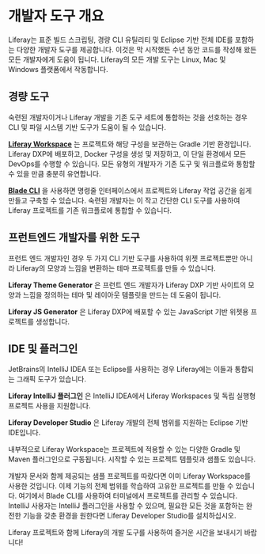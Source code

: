 # 개발자 도구 개요

Liferay는 표준 빌드 스크립팅, 경량 CLI 유틸리티 및 Eclipse 기반 전체 IDE를 포함하는 다양한 개발자 도구를 제공합니다. 이것은 막 시작했든 수년 동안 코드를 작성해 왔든 모든 개발자에게 도움이 됩니다. Liferay의 모든 개발 도구는 Linux, Mac 및 Windows 플랫폼에서 작동합니다.

## 경량 도구

숙련된 개발자이거나 Liferay 개발을 기존 도구 세트에 통합하는 것을 선호하는 경우 CLI 및 파일 시스템 기반 도구가 도움이 될 수 있습니다.

[**Liferay Workspace**](./liferay-workspace/what-is-liferay-workspace.md) 는 프로젝트와 해당 구성을 보관하는 Gradle 기반 환경입니다. Liferay DXP에 배포하고, Docker 구성을 생성 및 저장하고, 이 단일 환경에서 모든 DevOps를 수행할 수 있습니다. 모든 유형의 개발자가 기존 도구 및 워크플로와 통합할 수 있을 만큼 충분히 유연합니다.

[**Blade CLI**](./blade-cli/installing-and-updating-blade-cli.md) 을 사용하면 명령줄 인터페이스에서 프로젝트와 Liferay 작업 공간을 쉽게 만들고 구축할 수 있습니다. 숙련된 개발자는 이 작고 간단한 CLI 도구를 사용하여 Liferay 프로젝트를 기존 워크플로에 통합할 수 있습니다.

## 프런트엔드 개발자를 위한 도구

프런트 엔드 개발자인 경우 두 가지 CLI 기반 도구를 사용하여 위젯 프로젝트뿐만 아니라 Liferay의 모양과 느낌을 변환하는 테마 프로젝트를 만들 수 있습니다.

**Liferay Theme Generator** 은 프런트 엔드 개발자가 Liferay DXP 기반 사이트의 모양과 느낌을 정의하는 테마 및 레이아웃 템플릿을 만드는 데 도움이 됩니다.

**Liferay JS Generator** 은 Liferay DXP에 배포할 수 있는 JavaScript 기반 위젯용 프로젝트를 생성합니다.

## IDE 및 플러그인

JetBrains의 IntelliJ IDEA 또는 Eclipse를 사용하는 경우 Liferay에는 이들과 통합되는 그래픽 도구가 있습니다.

**Liferay IntelliJ 플러그인** 은 IntelliJ IDEA에서 Liferay Workspaces 및 독립 실행형 프로젝트 사용을 지원합니다.

**Liferay Developer Studio** 은 Liferay 개발의 전체 범위를 지원하는 Eclipse 기반 IDE입니다.

내부적으로 Liferay Workspace는 프로젝트에 적용할 수 있는 다양한 Gradle 및 Maven 플러그인으로 구동됩니다. 시작할 수 있는 프로젝트 템플릿과 샘플도 있습니다.

개발자 문서와 함께 제공되는 샘플 프로젝트를 따랐다면 이미 Liferay Workspace를 사용한 것입니다. 이제 기능의 전체 범위를 학습하여 고유한 프로젝트를 만들 수 있습니다. 여기에서 Blade CLI를 사용하여 터미널에서 프로젝트를 관리할 수 있습니다. IntelliJ 사용자는 IntelliJ 플러그인을 사용할 수 있으며, 필요한 모든 것을 포함하는 완전한 기능을 갖춘 환경을 원한다면 Liferay Developer Studio를 설치하십시오.

Liferay 프로젝트와 함께 Liferay의 개발 도구를 사용하여 즐거운 시간을 보내시기 바랍니다!
